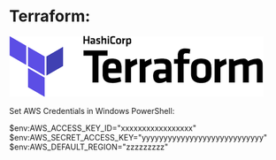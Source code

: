 # Terraform:<BR> 
![IvanD](logoter.png)


Set AWS Credentials in Windows PowerShell:<BR>

$env:AWS_ACCESS_KEY_ID="xxxxxxxxxxxxxxxxx"
$env:AWS_SECRET_ACCESS_KEY="yyyyyyyyyyyyyyyyyyyyyyyyyyyy"
$env:AWS_DEFAULT_REGION="zzzzzzzzz"



